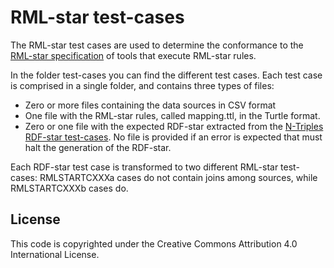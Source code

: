 # RML-star test-cases
The RML-star test cases are used to determine the conformance to the [RML-star specification](https://w3id.org/kg-construct/rml-star) of tools that execute RML-star rules.

In the folder test-cases you can find the different test cases. Each test case is comprised in a single folder, and contains three types of files:
- Zero or more files containing the data sources in CSV format
- One file with the RML-star rules, called mapping.ttl, in the Turtle format.
- Zero or one file with the expected RDF-star extracted from the [N-Triples RDF-star test-cases](https://w3c.github.io/rdf-star/tests/nt/syntax/). No file is provided if an error is expected that must halt the generation of the RDF-star.

Each RDF-star test case is transformed to two different RML-star test-cases: RMLSTARTCXXXa cases do not contain joins among sources, while RMLSTARTCXXXb cases do.

## License
This code is copyrighted under the Creative Commons Attribution 4.0 International License.
